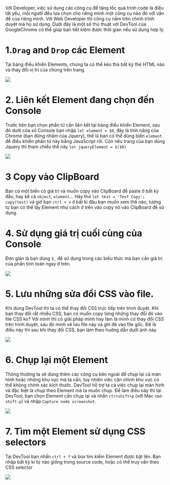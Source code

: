 Với Developer, việc sử dụng các công cụ để tăng tốc quá trình code là điều tất yếu, mỗi người đều lựa chọn cho riêng mình một công cụ nào đó với vấn đề của riêng mình. Với Web Developer thì công cụ nằm trên chính trình duyệt mà họ sử dụng. Dưới đây là một số thủ thuật với DevTool của GoogleChrome có thể giúp bạn tiết kiệm được thời gian nếu sử dụng hợp lý.

# 1.`Drag` and `Drop` các Element
Tại bảng điều khiển Elements, chúng ta có thể kéo thả bất kỳ thẻ HTML nào và thay đổi vị trí của chúng trên trang. 

![](https://cdn-images-1.medium.com/max/1600/1*Ua9Z12CO8LYWcx5L2zpQAw.gif)
# 2. Liên kết Element đang chọn đến Console
Trước tiên bạn chọn phần tử cần liên kết tại bảng điều khiển Element, sau đó dưới cửa số Console bạn nhập `let element = $0`, đây là tính năng của Chrome (bạn đừng nhầm của Jquery), thế là bạn có thể dùng biến `element` để điều khiển phần tử này bằng JavaScript rồi.
Còn nếu trang của bạn dùng Jquery thì tham chiếu thế này `let jqueryElement = $($0)`

![](https://cdn-images-1.medium.com/max/1600/1*Ua9Z12CO8LYWcx5L2zpQAw.gif)

# 3 Copy vào ClipBoard
Bạn có một biến có giá trị và muốn copy vào ClipBoard để paste ở bất kỳ đâu, hay kể cả `object`, `element`... 
Hãy thử `let test = 'Text Copy'; copy(test)` và giờ bạn `ctrl + v` ở bất kì đâu bạn muốn xem thế nào, tương tự bạn có thể lấy Element như cách ở trên vào copy nó vào ClipBoard để sử dụng.
# 4. Sử dụng giá trị cuối cùng của Console
Đơn giản là bạn dùng `$_` để sử dụng trong các biếu thức mà bạn cần giá trị của phần tính toán ngay ở trên.

![](https://cdn-images-1.medium.com/max/1600/0*zxJYnGdu8QUPGSiW.gif)
# 5. Lưu những sửa đổi CSS vào file.
Khi dùng DevTool thì ta có thể thay đổi CSS trực tiếp trên trình duyệt. Khi bạn thay đổi rất nhiều CSS, bạn có muốn copy từng những thay đổi đó vào file CSS ko? Với mình thì có giải pháp mình hay làm là mình cứ thay đổi CSS trên trình duyệt, sau đó mình sẽ lưu file này và ghi đè vào file gốc. Để là điều này thì sau khi thay đổi CSS, bạn làm theo huớng dẫn dưới ảnh này.

![](https://cdn-images-1.medium.com/max/1600/1*7Q-CbjzcXYR20dbtmyMbJw.gif)

# 6. Chụp lại một Element
Thông thường ta sẽ dùng thêm các công cụ bên ngoài để chụp lại cả màn hình hoặc những khu vực mà ta cần, tuy nhiên việc căn chỉnh khu vực có thể không chính xác kích thước. DevTool hỗ trợ ta cả việc chụp lại màn hình và đặc biệt là chụp theo Element mà ta muốn chụp.
Để làm điều này thì tại DevTool, bạn chọn Element cần chụp lại và nhấn `ctr+shift+p` (với Mac `cmd-shift-p`) và nhập `Capture node screenshot`.

![](https://cdn-images-1.medium.com/max/1600/0*CjWhHTmoZbCeMXSw.gif)
 # 7. Tìm một Element sử dụng CSS selectors
 Tại DevTool bạn nhấn `ctrl + f` và box tìm kiếm Element được bật lên. Bạn nhập bất kỳ kí tự nào giống trong source code, hoặc có thể truy vấn theo CSS selector
 
 ![](https://cdn-images-1.medium.com/max/1600/0*ipqpirAGqDRlEbes.gif)